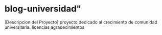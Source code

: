 # blog-universidad"
[Descripcion del Proyecto]
proyecto dedicado al crecimiento de comunidad universitaria.
licencias
agradecimientos

